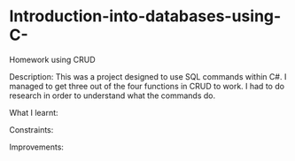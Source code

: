 # Introduction-into-databases-using-C-

Homework using CRUD 

Description: This was a project designed to use SQL commands within C#. I managed to get three out of the four functions in CRUD to work. I had to do research in order to understand what the commands do.

What I learnt:

Constraints:

Improvements:

